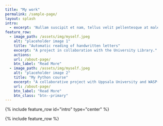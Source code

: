 ```yaml
---
title: "My work"
permalink: /sample-page/
layout: splash
intro: 
  - excerpt: 'Nullam suscipit et nam, tellus velit pellentesque at malesuada, enim eaque. Quis nulla, netus tempor in diam gravida tincidunt, *proin faucibus* voluptate felis id sollicitudin.'
feature_row:
  - image_path: /assets/img/myself.jpeg
    alt: "placeholder image 1"
    title: "Automatic reading of handwritten letters"
    excerpt: "A project in collaboration with the University Library."
    actions:
    url: /about-page/
    btn_label: "Read More"
  - image_path: /assets/img/myself.jpeg
    alt: "placeholder image 2"
    title: "My Python course"
    excerpt: "A collaborative project with Uppsala University and WASP-ED"
    url: /about-page/
    btn_label: "Read More"
    btn_class: "btn--primary"
---
```


{% include feature_row id="intro" type="center" %}

{% include feature_row %}
